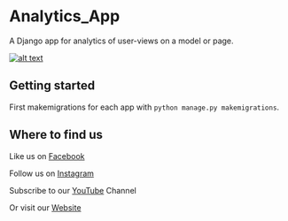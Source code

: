 # Analytics_App

A Django app for analytics of user-views on a model or page.

[![alt text](https://github.com/justdjango/Analytics_App/blob/master/src/analytics.png "Logo")](https://justdjango.com)

## Getting started

First makemigrations for each app with `python manage.py makemigrations`.

## Where to find us

Like us on [Facebook](https://www.facebook.com/justdjangocode/)

Follow us on [Instagram](https://www.instagram.com/justdjangocode/)

Subscribe to our [YouTube](https://www.youtube.com/channel/UCRM1gWNTDx0SHIqUJygD-kQ) Channel

Or visit our [Website](https://www.justdjango.com)
